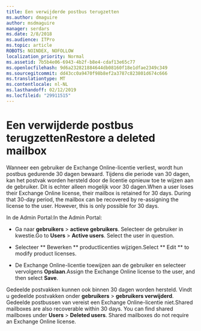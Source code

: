 ```yaml
---
title: Een verwijderde postbus terugzetten
ms.author: dmaguire
author: msdmaguire
manager: serdars
ms.date: 2/8/2018
ms.audience: ITPro
ms.topic: article
ROBOTS: NOINDEX, NOFOLLOW
localization_priority: Normal
ms.assetid: 7b5b4e06-6943-4b2f-b8e4-cdaf13e65c77
ms.openlocfilehash: 9d6a232821884644db08160f18e1dfae2349c349
ms.sourcegitcommit: dd43cc0a9470f98b8ef2a3787c823801d674c666
ms.translationtype: MT
ms.contentlocale: nl-NL
ms.lasthandoff: 02/12/2019
ms.locfileid: "29911515"
---
```

# <a name="restore-a-deleted-mailbox"></a><span data-ttu-id="2a983-102">Een verwijderde postbus terugzetten</span><span class="sxs-lookup"><span data-stu-id="2a983-102">Restore a deleted mailbox</span></span>

<span data-ttu-id="2a983-p101">Wanneer een gebruiker de Exchange Online-licentie verliest, wordt hun postbus gedurende 30 dagen bewaard. Tijdens die periode van 30 dagen, kan het postvak worden hersteld door de licentie opnieuw toe te wijzen aan de gebruiker. Dit is echter alleen mogelijk voor 30 dagen.</span><span class="sxs-lookup"><span data-stu-id="2a983-p101">When a user loses their Exchange Online license, their mailbox is retained for 30 days. During that 30-day period, the mailbox can be recovered by re-assigning the license to the user. However, this is only possible for 30 days.</span></span>
  
<span data-ttu-id="2a983-106">In de Admin Portal:</span><span class="sxs-lookup"><span data-stu-id="2a983-106">In the Admin Portal:</span></span>
  
- <span data-ttu-id="2a983-p102">Ga naar **gebruikers** \> **actieve gebruikers**. Selecteer de gebruiker in kwestie.</span><span class="sxs-lookup"><span data-stu-id="2a983-p102">Go to **Users** \> **Active users**. Select the user in question.</span></span>
    
- <span data-ttu-id="2a983-109">Selecteer \*\* Bewerken \*\* productlicenties wijzigen.</span><span class="sxs-lookup"><span data-stu-id="2a983-109">Select \*\* Edit \*\* to modify product licenses.</span></span> 
    
- <span data-ttu-id="2a983-110">De Exchange Online-licentie toewijzen aan de gebruiker en selecteer vervolgens **Opslaan**.</span><span class="sxs-lookup"><span data-stu-id="2a983-110">Assign the Exchange Online license to the user, and then select **Save**.</span></span>
    
<span data-ttu-id="2a983-p103">Gedeelde postvakken kunnen ook binnen 30 dagen worden hersteld. Vindt u gedeelde postvakken onder **gebruikers** \> **gebruikers verwijderd**. Gedeelde postbussen van vereist een Exchange Online-licentie niet.</span><span class="sxs-lookup"><span data-stu-id="2a983-p103">Shared mailboxes are also recoverable within 30 days. You can find shared mailboxes under **Users** \> **Deleted users**. Shared mailboxes do not require an Exchange Online license.</span></span>
  

